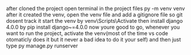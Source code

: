 after cloned the project
open terminal in the project files
py -m venv venv
after it created the venv, open the venv file and add a gitignore file so git dosent track it
start the venv by venv\Scripts\Activate
then install django 4.0.0 by pip install django~=4.0.0
now youre good to go, whenever you want to run the project, activate the venv(most of the time vs code otomaticly does it but it never a bad idea to do it your self)
and then just type py manage.py runserver
